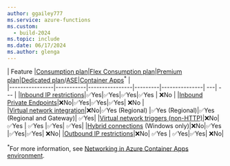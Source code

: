 ```yaml
---
author: ggailey777
ms.service: azure-functions
ms.custom:
  - build-2024
ms.topic: include
ms.date: 06/17/2024
ms.author: glenga
---
```


| Feature |[Consumption plan](../articles/azure-functions/consumption-plan.md)|[Flex Consumption plan](../articles/azure-functions/flex-consumption-plan.md)|[Premium plan](../articles/azure-functions/functions-premium-plan.md)|[Dedicated plan](../articles/azure-functions/dedicated-plan.md)/[ASE](../articles/app-service/environment/intro.md)|[Container Apps](../articles/azure-functions/functions-container-apps-hosting.md)<sup>*</sup> |  
|----------------|-----------|----------------|---------|---------------| ---| --- |
|[Inbound IP restrictions](../articles/azure-functions/functions-networking-options.md#inbound-networking-features)|✅Yes|✅Yes|✅Yes|✅Yes | ❌No | 
|[Inbound Private Endpoints](../articles/azure-functions/functions-networking-options.md#inbound-networking-features)|❌No|✅Yes|✅Yes|✅Yes| ❌No |   
|[Virtual network integration](../articles/azure-functions/functions-networking-options.md#virtual-network-integration)|❌No|✅Yes (Regional) |✅Yes (Regional)|✅Yes (Regional and Gateway)| ✅Yes| 
|[Virtual network triggers (non-HTTP)](../articles/azure-functions/functions-networking-options.md#virtual-network-triggers-non-http)|❌No|✅Yes | ✅Yes |✅Yes| ✅Yes| 
|[Hybrid connections](../articles/azure-functions/functions-networking-options.md#hybrid-connections) (Windows only)|❌No|✅Yes |✅Yes|✅Yes| ❌No|
|[Outbound IP restrictions](../articles/azure-functions/functions-networking-options.md#outbound-ip-restrictions)|❌No| ✅Yes | ✅Yes|✅Yes| ❌No| 

<sup>*</sup>For more information, see [Networking in Azure Container Apps environment](../articles/container-apps/networking.md). 
